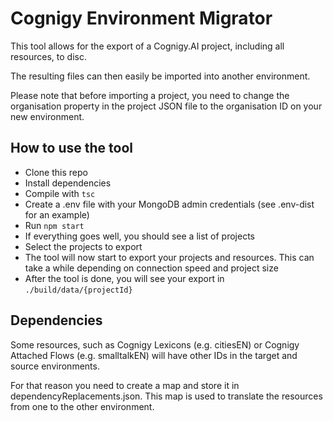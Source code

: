 # Cognigy Environment Migrator
This tool allows for the export of a Cognigy.AI project, including all resources, to disc.

The resulting files can then easily be imported into another environment.

Please note that before importing a project, you need to change the organisation property in the project JSON file to the organisation ID on your new environment.

## How to use the tool
- Clone this repo
- Install dependencies
- Compile with `tsc`
- Create a .env file with your MongoDB admin credentials (see .env-dist for an example)
- Run `npm start`
- If everything goes well, you should see a list of projects
- Select the projects to export
- The tool will now start to export your projects and resources. This can take a while depending on connection speed and project size
- After the tool is done, you will see your export in `./build/data/{projectId}`

## Dependencies
Some resources, such as Cognigy Lexicons (e.g. citiesEN) or Cognigy Attached Flows (e.g. smalltalkEN) will have other IDs in the target and source environments.

For that reason you need to create a map and store it in dependencyReplacements.json. This map is used to translate the resources from one to the other environment.